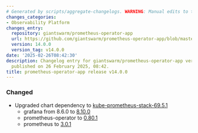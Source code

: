 ```yaml
---
# Generated by scripts/aggregate-changelogs. WARNING: Manual edits to this files will be overwritten.
changes_categories:
- Observability Platform
changes_entry:
  repository: giantswarm/prometheus-operator-app
  url: https://github.com/giantswarm/prometheus-operator-app/blob/master/CHANGELOG.md#1400---2025-02-26
  version: 14.0.0
  version_tag: v14.0.0
date: '2025-02-26T08:42:30'
description: Changelog entry for giantswarm/prometheus-operator-app version 14.0.0,
  published on 26 February 2025, 08:42.
title: prometheus-operator-app release v14.0.0
---
```


### Changed
- Upgraded chart dependency to [kube-prometheus-stack-69.5.1](https://github.com/prometheus-community/helm-charts/releases/tag/kube-prometheus-stack-66.5.1)
  - grafana from 8.6.0 to [8.10.0](https://github.com/grafana/helm-charts/releases/tag/grafana-8.10.0)
  - prometheus-operator to [0.80.1](https://github.com/prometheus-operator/prometheus-operator/releases/tag/v0.80.1)
  - prometheus to [3.0.1](https://github.com/prometheus/prometheus/releases/tag/v3.0.1)
